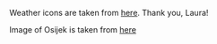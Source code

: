 Weather icons are taken from [here](https://www.iconfinder.com/iconsets/the-weather-is-nice-today). Thank you, Laura!

Image of Osijek is taken from [here](https://static.jutarnji.hr/images/slike/2020/10/08/8912529.jpg?1602690542)